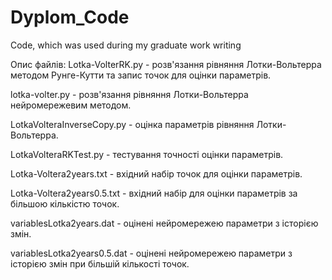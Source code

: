 # Dyplom_Code
 Code, which was used during my graduate work writing

Опис файлів:
Lotka-VolterRK.py - розв'язання рівняння Лотки-Вольтерра методом Рунге-Кутти та запис точок для оцінки параметрів.

lotka-volter.py - розв'язання рівняння Лотки-Вольтерра нейромережевим методом.

LotkaVolteraInverseCopy.py - оцінка параметрів рівняння Лотки-Вольтерра.

LotkaVolteraRKTest.py - тестування точності оцінки параметрів.

Lotka-Voltera2years.txt - вхідний набір точок для оцінки параметрів.

Lotka-Voltera2years0.5.txt - вхідний набір для оцінки параметрів за більшою кількістю точок.

variablesLotka2years.dat - оцінені нейромережею параметри з історією змін.

variablesLotka2years0.5.dat - оцінені нейромережею параметри з історією змін при більшій кількості точок.
